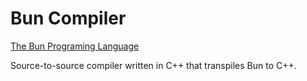 
# Bun Compiler

[The Bun Programing Language](../README.md)

Source-to-source compiler written in C++ that transpiles Bun to C++.
